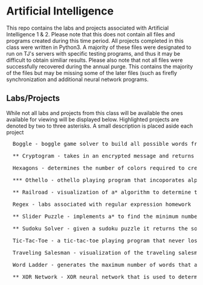 # Artificial Intelligence

This repo contains the labs and projects associated with Artificial Intelligence 1 & 2.  Please note that this does not contain all files and programs created during this time period.  All projects completed in this class were written in Python3.  A majority of these files were designated to run on TJ's servers with specific testing programs, and thus it may be difficult to obtain similiar results.  Please also note that not all files were successfully recovered during the annual purge.  This contains the majority of the files but may be missing some of the later files (such as firefly synchronization and additional neural network programs.

## Labs/Projects

While not all labs and projects from this class will be available the ones available for viewing will be displayed below.  Highlighted projects are denoted by two to three asterisks.  A small description is placed aside each project
<pre>
  Boggle - boggle game solver to build all possible words from adjacent letters<br/>
  ** Cryptogram - takes in an encrypted message and returns a decrypted message using regex and frequency tables **<br/>
  Hexagons - determines the number of colors required to create a n-polygon with no adjacent similiar colors<br/>
  *** Othello - othello playing program that incoporates alpha beta pruning, negamax, and various heuristics to optimize moveset ***<br/>
  ** Railroad - visualization of a* algorithm to determine the shortest path between two railroad stations **<br/>
  Regex - labs associated with regular expression homework<br/>
  ** Slider Puzzle - implements a* to find the minimum number of moves required to solve slider puzzle **<br/>
  ** Sudoku Solver - given a sudoku puzzle it returns the solution of the sudoku puzzle using a bfs approach **<br/>
  Tic-Tac-Toe - a tic-tac-toe playing program that never loses <br/>
  Traveling Salesman - visualization of the traveling salesman problem on various datasets<br/>
  Word Ladder - generates the maximum number of words that are connected to a word that differ by a single letter<br/>
  ** XOR Network - XOR neural network that is used to determine if a random point is within the area contained by the unit circle **<br/>
</pre>
